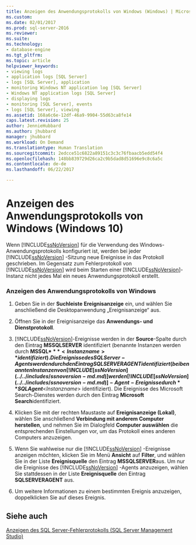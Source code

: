 ```yaml
---
title: Anzeigen des Anwendungsprotokolls von Windows (Windows) | Microsoft-Dokumentation
ms.custom: 
ms.date: 02/01/2017
ms.prod: sql-server-2016
ms.reviewer: 
ms.suite: 
ms.technology:
- database-engine
ms.tgt_pltfrm: 
ms.topic: article
helpviewer_keywords:
- viewing logs
- application logs [SQL Server]
- logs [SQL Server], application
- monitoring Windows NT application log [SQL Server]
- Windows NT application logs [SQL Server]
- displaying logs
- monitoring [SQL Server], events
- logs [SQL Server], viewing
ms.assetid: 168a6c6e-12df-46a9-9904-55d63ca8fe14
caps.latest.revision: 25
author: JennieHubbard
ms.author: jhubbard
manager: jhubbard
ms.workload: On Demand
ms.translationtype: Human Translation
ms.sourcegitcommit: 2edcce51c6822a89151c3c3c76fbaacb5edd54f4
ms.openlocfilehash: 148bb839729d26ca2c9b5dad8d51696e9c8c6a5c
ms.contentlocale: de-de
ms.lasthandoff: 06/22/2017

---
```

# <a name="view-the-windows-application-log-windows-10"></a>Anzeigen des Anwendungsprotokolls von Windows (Windows 10)
  Wenn [!INCLUDE[ssNoVersion](../../includes/ssnoversion-md.md)] für die Verwendung des Windows-Anwendungsprotokolls konfiguriert ist, werden bei jeder [!INCLUDE[ssNoVersion](../../includes/ssnoversion-md.md)] -Sitzung neue Ereignisse in das Protokoll geschrieben. Im Gegensatz zum Fehlerprotokoll von [!INCLUDE[ssNoVersion](../../includes/ssnoversion-md.md)] wird beim Starten einer [!INCLUDE[ssNoVersion](../../includes/ssnoversion-md.md)]-Instanz nicht jedes Mal ein neues Anwendungsprotokoll erstellt.  
  
### <a name="view-the-windows-application-log"></a>Anzeigen des Anwendungsprotokolls von Windows  
  
1.  Geben Sie in der **Suchleiste** **Ereignisanzeige** ein, und wählen Sie anschließend die Desktopanwendung „Ereignisanzeige“ aus.
  
2.  Öffnen Sie in der Ereignisanzeige das **Anwendungs- und Dienstprotokoll**.    
3.  [!INCLUDE[ssNoVersion](../../includes/ssnoversion-md.md)]-Ereignisse werden in der **Source**-Spalte durch den Eintrag **MSSQLSERVER** identifiziert (benannte Instanzen werden durch **MSSQL$***<Instanzname>* identifiziert). Die Ereignisse des SQL Server-Agents werden durch den Eintrag SQLSERVERAGENT identifiziert (bei benannten Instanzen von [!INCLUDE[ssNoVersion](../../includes/ssnoversion-md.md)] werden [!INCLUDE[ssNoVersion](../../includes/ssnoversion-md.md)]-Agent-Ereignisse durch **SQLAgent$**\<*Instanzname*> identifiziert). Die Ereignisse des Microsoft Search-Dienstes werden durch den Eintrag **Microsoft Search**identifiziert.  
  
4.  Klicken Sie mit der rechten Maustaste auf **Ereignisanzeige (Lokal)**, wählen Sie anschließend **Verbindung mit anderem Computer herstellen**, und nehmen Sie im Dialogfeld **Computer auswählen** die entsprechenden Einstellungen vor, um das Protokoll eines anderen Computers anzuzeigen.  
  
5.  Wenn Sie wahlweise nur die [!INCLUDE[ssNoVersion](../../includes/ssnoversion-md.md)] -Ereignisse anzeigen möchten, klicken Sie im Menü **Ansicht** auf **Filter**, und wählen Sie in der Liste **Ereignisquelle** den Eintrag **MSSQLSERVER**aus. Um nur die Ereignisse des [!INCLUDE[ssNoVersion](../../includes/ssnoversion-md.md)] -Agents anzuzeigen, wählen Sie stattdessen in der Liste **Ereignisquelle** den Eintrag **SQLSERVERAGENT** aus.  
  
6.  Um weitere Informationen zu einem bestimmten Ereignis anzuzeigen, doppelklicken Sie auf dieses Ereignis.  
  
## <a name="see-also"></a>Siehe auch  
 [Anzeigen des SQL Server-Fehlerprotokolls &#40;SQL Server Management Studio&#41;](../../relational-databases/performance/view-the-sql-server-error-log-sql-server-management-studio.md)  
  
  

